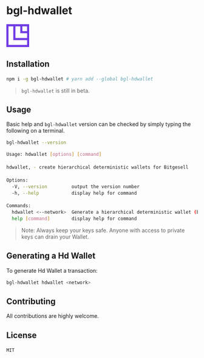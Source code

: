 # bgl-hdwallet

<img src="doc/img/Bitgesell.png" style="height: 60px;"/>

## Installation

```sh
npm i -g bgl-hdwallet # yarn add --global bgl-hdwallet
```

> `bgl-hdwallet` is still in beta.

## Usage

Basic help and `bgl-hdwallet` version can be checked by simply typing the following on a terminal.

```sh
bgl-hdwallet --version
```

```sh
Usage: hdwallet [options] [command]

hdwallet, - create hierarchical deterministic wallets for Bitgesell

Options:
  -V, --version         output the version number
  -h, --help            display help for command

Commands:
  hdwallet <--network>  Generate a hierarchical deterministic wallet (base58 encoded)
  help [command]        display help for command
```

> Note: Always keep your keys safe. Anyone with access to private keys can drain your Wallet.

## Generating a Hd Wallet

To generate Hd Wallet a transaction:

```sh
bgl-hdwallet hdwallet <network>
```

## Contributing

All contributions are highly welcome.

## License

`MIT`
